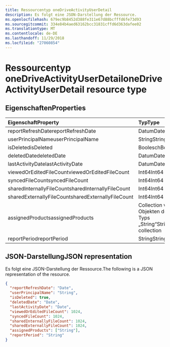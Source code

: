 ```yaml
---
title: Ressourcentyp oneDriveActivityUserDetail
description: Es folgt eine JSON-Darstellung der Ressource.
ms.openlocfilehash: 679ec9b8452d388fe311e67d88bcfffd6fe73d93
ms.sourcegitcommit: 334e84b4aed63162bcc31831cffd6d363dafee02
ms.translationtype: MT
ms.contentlocale: de-DE
ms.lasthandoff: 11/29/2018
ms.locfileid: "27060854"
---
```

# <a name="onedriveactivityuserdetail-resource-type"></a><span data-ttu-id="939e9-103">Ressourcentyp oneDriveActivityUserDetail</span><span class="sxs-lookup"><span data-stu-id="939e9-103">oneDriveActivityUserDetail resource type</span></span>

## <a name="properties"></a><span data-ttu-id="939e9-104">Eigenschaften</span><span class="sxs-lookup"><span data-stu-id="939e9-104">Properties</span></span>

| <span data-ttu-id="939e9-105">Eigenschaft</span><span class="sxs-lookup"><span data-stu-id="939e9-105">Property</span></span>                  | <span data-ttu-id="939e9-106">Typ</span><span class="sxs-lookup"><span data-stu-id="939e9-106">Type</span></span>              |
| :------------------------ | :---------------- |
| <span data-ttu-id="939e9-107">reportRefreshDate</span><span class="sxs-lookup"><span data-stu-id="939e9-107">reportRefreshDate</span></span>         | <span data-ttu-id="939e9-108">Datum</span><span class="sxs-lookup"><span data-stu-id="939e9-108">Date</span></span>              |
| <span data-ttu-id="939e9-109">userPrincipalName</span><span class="sxs-lookup"><span data-stu-id="939e9-109">userPrincipalName</span></span>         | <span data-ttu-id="939e9-110">String</span><span class="sxs-lookup"><span data-stu-id="939e9-110">String</span></span>            |
| <span data-ttu-id="939e9-111">isDeleted</span><span class="sxs-lookup"><span data-stu-id="939e9-111">isDeleted</span></span>                 | <span data-ttu-id="939e9-112">Boolesch</span><span class="sxs-lookup"><span data-stu-id="939e9-112">Boolean</span></span>           |
| <span data-ttu-id="939e9-113">deletedDate</span><span class="sxs-lookup"><span data-stu-id="939e9-113">deletedDate</span></span>               | <span data-ttu-id="939e9-114">Datum</span><span class="sxs-lookup"><span data-stu-id="939e9-114">Date</span></span>              |
| <span data-ttu-id="939e9-115">lastActivityDate</span><span class="sxs-lookup"><span data-stu-id="939e9-115">lastActivityDate</span></span>          | <span data-ttu-id="939e9-116">Datum</span><span class="sxs-lookup"><span data-stu-id="939e9-116">Date</span></span>              |
| <span data-ttu-id="939e9-117">viewedOrEditedFileCount</span><span class="sxs-lookup"><span data-stu-id="939e9-117">viewedOrEditedFileCount</span></span>   | <span data-ttu-id="939e9-118">Int64</span><span class="sxs-lookup"><span data-stu-id="939e9-118">Int64</span></span>             |
| <span data-ttu-id="939e9-119">syncedFileCount</span><span class="sxs-lookup"><span data-stu-id="939e9-119">syncedFileCount</span></span>           | <span data-ttu-id="939e9-120">Int64</span><span class="sxs-lookup"><span data-stu-id="939e9-120">Int64</span></span>             |
| <span data-ttu-id="939e9-121">sharedInternallyFileCount</span><span class="sxs-lookup"><span data-stu-id="939e9-121">sharedInternallyFileCount</span></span> | <span data-ttu-id="939e9-122">Int64</span><span class="sxs-lookup"><span data-stu-id="939e9-122">Int64</span></span>             |
| <span data-ttu-id="939e9-123">sharedExternallyFileCount</span><span class="sxs-lookup"><span data-stu-id="939e9-123">sharedExternallyFileCount</span></span> | <span data-ttu-id="939e9-124">Int64</span><span class="sxs-lookup"><span data-stu-id="939e9-124">Int64</span></span>             |
| <span data-ttu-id="939e9-125">assignedProducts</span><span class="sxs-lookup"><span data-stu-id="939e9-125">assignedProducts</span></span>          | <span data-ttu-id="939e9-126">Collection von Objekten des Typs „String“</span><span class="sxs-lookup"><span data-stu-id="939e9-126">String collection</span></span> |
| <span data-ttu-id="939e9-127">reportPeriod</span><span class="sxs-lookup"><span data-stu-id="939e9-127">reportPeriod</span></span>              | <span data-ttu-id="939e9-128">String</span><span class="sxs-lookup"><span data-stu-id="939e9-128">String</span></span>            |

## <a name="json-representation"></a><span data-ttu-id="939e9-129">JSON-Darstellung</span><span class="sxs-lookup"><span data-stu-id="939e9-129">JSON representation</span></span>

<span data-ttu-id="939e9-130">Es folgt eine JSON-Darstellung der Ressource.</span><span class="sxs-lookup"><span data-stu-id="939e9-130">The following is a JSON representation of the resource.</span></span>

<!-- {
  "blockType": "resource",
  "@odata.type": "microsoft.graph.oneDriveActivityUserDetail"
} -->

```json
{
  "reportRefreshDate": "Date", 
  "userPrincipalName": "String", 
  "isDeleted": true, 
  "deletedDate": "Date", 
  "lastActivityDate": "Date", 
  "viewedOrEditedFileCount": 1024, 
  "syncedFileCount": 1024, 
  "sharedInternallyFileCount": 1024, 
  "sharedExternallyFileCount": 1024, 
  "assignedProducts": ["String"], 
  "reportPeriod": "String"
}
```
